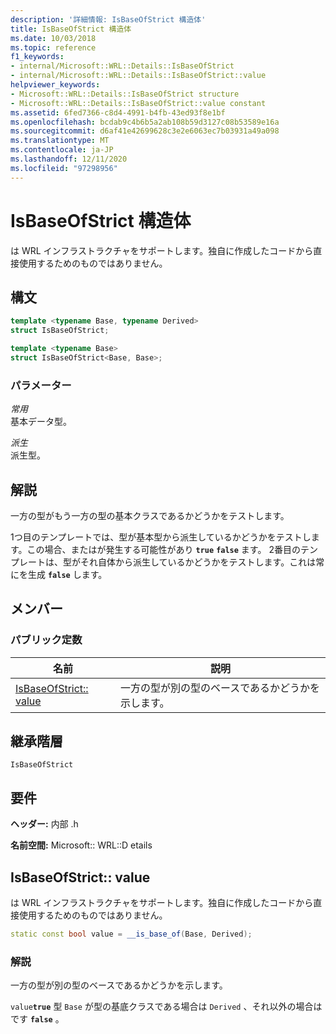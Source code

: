 ```yaml
---
description: '詳細情報: IsBaseOfStrict 構造体'
title: IsBaseOfStrict 構造体
ms.date: 10/03/2018
ms.topic: reference
f1_keywords:
- internal/Microsoft::WRL::Details::IsBaseOfStrict
- internal/Microsoft::WRL::Details::IsBaseOfStrict::value
helpviewer_keywords:
- Microsoft::WRL::Details::IsBaseOfStrict structure
- Microsoft::WRL::Details::IsBaseOfStrict::value constant
ms.assetid: 6fed7366-c8d4-4991-b4fb-43ed93f8e1bf
ms.openlocfilehash: bcdab9c4b6b5a2ab108b59d3127c08b53589e16a
ms.sourcegitcommit: d6af41e42699628c3e2e6063ec7b03931a49a098
ms.translationtype: MT
ms.contentlocale: ja-JP
ms.lasthandoff: 12/11/2020
ms.locfileid: "97298956"
---
```

# <a name="isbaseofstrict-structure"></a>IsBaseOfStrict 構造体

は WRL インフラストラクチャをサポートします。独自に作成したコードから直接使用するためのものではありません。

## <a name="syntax"></a>構文

```cpp
template <typename Base, typename Derived>
struct IsBaseOfStrict;

template <typename Base>
struct IsBaseOfStrict<Base, Base>;
```

### <a name="parameters"></a>パラメーター

*常用*<br/>
基本データ型。

*派生*<br/>
派生型。

## <a name="remarks"></a>解説

一方の型がもう一方の型の基本クラスであるかどうかをテストします。

1つ目のテンプレートでは、型が基本型から派生しているかどうかをテストします。この場合、またはが発生する可能性があり **`true`** **`false`** ます。 2番目のテンプレートは、型がそれ自体から派生しているかどうかをテストします。これは常にを生成 **`false`** します。

## <a name="members"></a>メンバー

### <a name="public-constants"></a>パブリック定数

名前                            | 説明
------------------------------- | --------------------------------------------------
[IsBaseOfStrict:: value](#value) | 一方の型が別の型のベースであるかどうかを示します。

## <a name="inheritance-hierarchy"></a>継承階層

`IsBaseOfStrict`

## <a name="requirements"></a>要件

**ヘッダー:** 内部 .h

**名前空間:** Microsoft:: WRL::D etails

## <a name="isbaseofstrictvalue"></a><a name="value"></a> IsBaseOfStrict:: value

は WRL インフラストラクチャをサポートします。独自に作成したコードから直接使用するためのものではありません。

```cpp
static const bool value = __is_base_of(Base, Derived);
```

### <a name="remarks"></a>解説

一方の型が別の型のベースであるかどうかを示します。

`value`**`true`** 型 `Base` が型の基底クラスである場合は `Derived` 、それ以外の場合はです **`false`** 。
